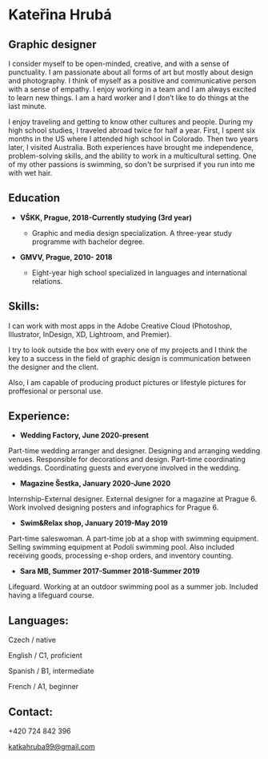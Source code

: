 # Kateřina Hrubá 

## Graphic designer 


I consider myself to be open-minded, creative, and with a sense of punctuality. I am passionate about all forms of art but mostly about design and photography. I think of myself as a positive and communicative person with a sense of empathy. I enjoy working in a team and I am always excited to learn new things. I am a hard worker and I don’t like to do things at the last minute.


I enjoy traveling and getting to know other cultures and people. During my high school studies, I traveled abroad twice for half a year. First, I spent six months in the US where I attended high school in Colorado. Then two years later, I visited Australia. Both experiences have brought me independence, problem-solving skills, and the ability to work in a multicultural setting. One of my other passions is swimming, so don't be surprised if you run into me with wet hair.


## Education  

* **VŠKK, Prague, 2018-Currently studying (3rd year)** 

   * Graphic and media design specialization. 
A three-year study programme with bachelor degree. 

* **GMVV, Prague, 2010- 2018** 
  
   * Eight-year high school specialized in languages and international relations. 
  
  
## Skills: 

I can work with most apps in the Adobe Creative Cloud (Photoshop, Illustrator, InDesign, XD, Lightroom, and Premier).

I try to look outside the box with every one of my projects and I think the key to a success in the field of graphic design is communication between the designer and the client.

Also, I am capable of producing product pictures or lifestyle pictures for proffesional or personal use.

## Experience:

* **Wedding Factory, June 2020-present** 

Part-time wedding arranger and designer. Designing and arranging wedding venues. Responsible for decorations and design. Part-time coordinating weddings. Coordinating guests and everyone involved in the wedding.

* **Magazine Šestka, January 2020-June 2020** 

Internship-External designer. External designer for a magazine at Prague 6. Work involved designing posters and infographics for Prague 6.

* **Swim&Relax shop, January 2019-May 2019** 

Part-time saleswoman. A part-time job at a shop with swimming equipment.
Selling swimming equipment at Podolí swimming pool. Also included receiving goods, processing e-shop orders, and inventory counting.

* **Sara MB, Summer 2017-Summer 2018-Summer 2019** 

Lifeguard. Working at an outdoor swimming pool as a summer job. Included having a lifeguard course. 

## Languages:

Czech / native

English / C1, proficient

Spanish / B1, intermediate

French / A1, beginner 

## Contact:

+420 724 842 396

katkahruba99@gmail.com


